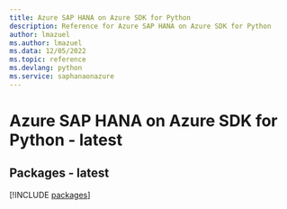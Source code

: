 ```yaml
---
title: Azure SAP HANA on Azure SDK for Python
description: Reference for Azure SAP HANA on Azure SDK for Python
author: lmazuel
ms.author: lmazuel
ms.data: 12/05/2022
ms.topic: reference
ms.devlang: python
ms.service: saphanaonazure
---
```

# Azure SAP HANA on Azure SDK for Python - latest
## Packages - latest
[!INCLUDE [packages](sap-hana-on-azure-index.md)]